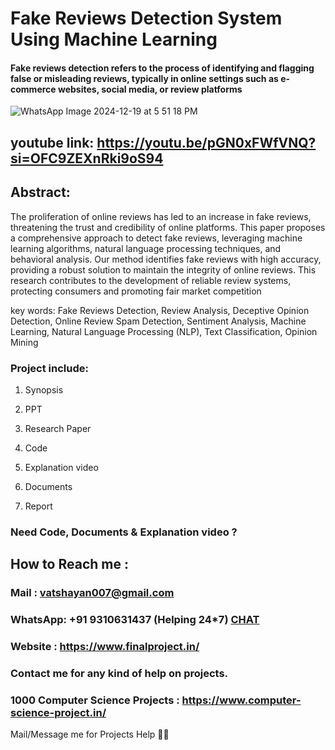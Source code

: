 # Fake Reviews Detection System Using Machine Learning

#### Fake reviews detection refers to the process of identifying and flagging false or misleading reviews, typically in online settings such as e-commerce websites, social media, or review platforms

![WhatsApp Image 2024-12-19 at 5 51 18 PM](https://github.com/user-attachments/assets/2e258ef9-b828-49e6-8edd-298560a8b28a)
## youtube link: https://youtu.be/pGN0xFWfVNQ?si=OFC9ZEXnRki9oS94

## Abstract:
The proliferation of online reviews has led to an increase in fake reviews, threatening the trust and credibility of online platforms. This paper proposes a comprehensive approach to detect fake reviews, leveraging machine learning algorithms, natural language processing techniques, and behavioral analysis. Our method identifies fake reviews with high accuracy, providing a robust solution to maintain the integrity of online reviews. This research contributes to the development of reliable review systems, protecting consumers and promoting fair market competition 

key words: Fake Reviews Detection, Review Analysis, Deceptive Opinion Detection, Online Review Spam Detection, Sentiment Analysis, Machine Learning, Natural Language Processing (NLP), Text Classification, Opinion Mining

### Project include: 

1. Synopsis

2. PPT

3. Research Paper


4. Code

5. Explanation video

6. Documents

7. Report


### Need Code, Documents & Explanation video ? 

## How to Reach me :

### Mail : vatshayan007@gmail.com 

### WhatsApp: +91 9310631437 (Helping 24*7) **[CHAT](https://wa.me/message/CHWN2AHCPMAZK1)** 

### Website : https://www.finalproject.in/

### Contact me for any kind of help on projects.
### 1000 Computer Science Projects : https://www.computer-science-project.in/


Mail/Message me for Projects Help 🙏🏻
